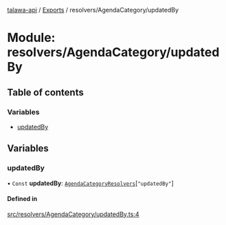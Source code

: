 [talawa-api](../README.md) / [Exports](../modules.md) / resolvers/AgendaCategory/updatedBy

# Module: resolvers/AgendaCategory/updatedBy

## Table of contents

### Variables

- [updatedBy](resolvers_AgendaCategory_updatedBy.md#updatedby)

## Variables

### updatedBy

• `Const` **updatedBy**: [`AgendaCategoryResolvers`](types_generatedGraphQLTypes.md#agendacategoryresolvers)[``"updatedBy"``]

#### Defined in

[src/resolvers/AgendaCategory/updatedBy.ts:4](https://github.com/PalisadoesFoundation/talawa-api/blob/c766886/src/resolvers/AgendaCategory/updatedBy.ts#L4)
